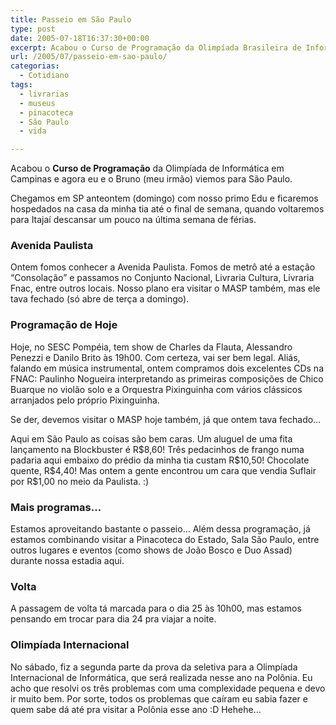 ```yaml
---
title: Passeio em São Paulo
type: post
date: 2005-07-18T16:37:30+00:00
excerpt: Acabou o Curso de Programação da Olimpíada Brasileira de Informática em Campinas e agora eu e o Bruno (meu irmão) estamos em São Paulo.
url: /2005/07/passeio-em-sao-paulo/
categorias:
  - Cotidiano
tags:
  - livrarias
  - museus
  - pinacoteca
  - São Paulo
  - vida

---
```

Acabou o **Curso de Programação** da Olimpíada de Informática em Campinas e agora eu e o Bruno (meu irmão) viemos para São Paulo.

Chegamos em SP anteontem (domingo) com nosso primo Edu e ficaremos hospedados na casa da minha tia até o final de semana, quando voltaremos para Itajaí descansar um pouco na última semana de férias.

### Avenida Paulista

Ontem fomos conhecer a Avenida Paulista. Fomos de metrô até a estação “Consolação” e passamos no Conjunto Nacional, Livraria Cultura, Livraria Fnac, entre outros locais. Nosso plano era visitar o MASP também, mas ele tava fechado (só abre de terça a domingo).

### Programação de Hoje

Hoje, no SESC Pompéia, tem show de Charles da Flauta, Alessandro Penezzi e Danilo Brito às 19h00. Com certeza, vai ser bem legal. Aliás, falando em música instrumental, ontem compramos dois excelentes CDs na FNAC: Paulinho Nogueira interpretando as primeiras composições de Chico Buarque no violão solo e a Orquestra Pixinguinha com vários clássicos arranjados pelo próprio Pixinguinha.

Se der, devemos visitar o MASP hoje também, já que ontem tava fechado…

Aqui em São Paulo as coisas são bem caras. Um aluguel de uma fita lançamento na Blockbuster é R\$8,60! Três pedacinhos de frango numa padaria aqui embaixo do prédio da minha tia custam R\$10,50! Chocolate quente, R\$4,40! Mas ontem a gente encontrou um cara que vendia Suflair por R\$1,00 no meio da Paulista. :)

### Mais programas…

Estamos aproveitando bastante o passeio… Além dessa programação, já estamos combinando visitar a Pinacoteca do Estado, Sala São Paulo, entre outros lugares e eventos (como shows de João Bosco e Duo Assad) durante nossa estadia aqui.

### Volta

A passagem de volta tá marcada para o dia 25 às 10h00, mas estamos pensando em trocar para dia 24 pra viajar a noite.

### Olimpíada Internacional

No sábado, fiz a segunda parte da prova da seletiva para a Olimpíada Internacional de Informática, que será realizada nesse ano na Polônia. Eu acho que resolvi os três problemas com uma complexidade pequena e devo ir muito bem. Por sorte, todos os problemas que caíram eu sabia fazer e quem sabe dá até pra visitar a Polônia esse ano :D Hehehe…
